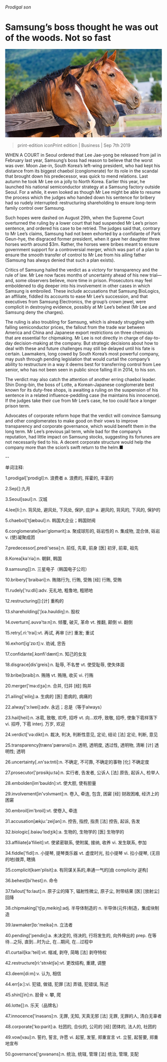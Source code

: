 ###### Prodigal son

# Samsung’s boss thought he was out of the woods. Not so fast 

![image](images/20190907_WBP001_0.jpg) 

> print-edition iconPrint edition | Business | Sep 7th 2019 

WHEN A COURT in Seoul ordered that Lee Jae-yong be released from jail in February last year, Samsung’s boss had reason to believe that the worst was over. Moon Jae-in, South Korea’s left-wing president, who had kept his distance from its biggest chaebol (conglomerate) for its role in the scandal that brought down his predecessor, was quick to mend relations. Last autumn he took Mr Lee on a jolly to North Korea. Earlier this year, he launched his national semiconductor strategy at a Samsung factory outside Seoul. For a while, it even looked as though Mr Lee might be able to resume the process which the judges who handed down his sentence for bribery had so rudely interrupted: restructuring shareholding to ensure long-term family control over Samsung. 

Such hopes were dashed on August 29th, when the Supreme Court overturned the ruling by a lower court that had suspended Mr Lee’s prison sentence, and ordered his case to be retried. The judges said that, contrary to Mr Lee’s claims, Samsung had not been exhorted by a confidante of Park Geun-hye, the disgraced former president, when it gave her daughter three horses worth around $3m. Rather, the horses were bribes meant to ensure government support for a controversial merger, which was part of a plan to ensure the smooth transfer of control to Mr Lee from his ailing father (Samsung has always denied that such a plan exists). 

Critics of Samsung hailed the verdict as a victory for transparency and the rule of law. Mr Lee now faces months of uncertainty ahead of his new trial—and, some observers believe, more time in prison. Prosecutors may feel emboldened to dig deeper into his involvement in other cases in which Samsung is embroiled. These include accusations that Samsung BioLogics, an affiliate, fiddled its accounts to ease Mr Lee’s succession, and that executives from Samsung Electronics, the group’s crown jewel, were complicit in destroying evidence, possibly at Mr Lee’s behest (Mr Lee and Samsung deny the charges). 

The ruling is also troubling for Samsung, which is already struggling with falling semiconductor prices, the fallout from the trade war between America and China and Japanese export restrictions on three chemicals that are essential for chipmaking. Mr Lee is not directly in charge of day-to-day decision-making at the company. But strategic decisions about how to deal with these and future challenges may still be delayed until his fate is certain. Lawmakers, long cowed by South Korea’s most powerful company, may push through pending legislation that would curtail the company’s ability to restructure in a way it deems best for transferring control from Lee senior, who has not been seen in public since falling ill in 2014, to his son. 

The verdict may also catch the attention of another erring chaebol leader. Shin Dong-bin, the boss of Lotte, a Korean-Japanese conglomerate best known for its duty-free shops, is awaiting a ruling on the suspension of his sentence in a related influence-peddling case (he maintains his innocence). If the judges take their cue from Mr Lee’s case, he too could face a longer prison term. 

Advocates of corporate reform hope that the verdict will convince Samsung and other conglomerates to make good on their vows to improve transparency and corporate governance, which would benefit them in the long term. Mr Lee’s previous jail term, while bad for the company’s reputation, had little impact on Samsung stocks, suggesting its fortunes are not necessarily tied to his. A decent corporate structure would help the company more than the scion’s swift return to the helm.■ 

-- 

 单词注释:

1.prodigal['prɒdigl]:n. 浪费者 a. 浪费的, 挥霍的, 丰富的 

2.Sep[]:九月 

3.Seoul[sәul]:n. 汉城 

4.lee[li:]:n. 背风处, 避风处, 下风处, 保护, 庇护 a. 避风的, 背风的, 下风的, 保护的 

5.chaebol['tʃæbəul]:n. 韩国大企业；韩国财阀 

6.conglomerate[kәn'glɒmәrit]:a. 聚成球形的, 砾岩性的 n. 集成物, 混合体, 砾岩 v. (使)凝聚成团 

7.predecessor[.predi'sesә]:n. 前任, 先辈, 前身 [医] 初牙, 前辈, 祖先 

8.Korea[kә'riә]:n. 朝鲜, 韩国 

9.samsung[]:n. 三星电子（韩国电子公司） 

10.bribery['braibәri]:n. 贿赂行为, 行贿, 受贿 [经] 行贿, 受贿 

11.rudely['ru:dli]:adv. 无礼地, 粗鲁地, 粗陋地 

12.restructuring[]:[计] 重构的 

13.shareholding['ʃεә.hәuldiŋ]:n. 股权 

14.overturn[.әuvә'tә:n]:n. 倾覆, 破灭, 革命 vt. 推翻, 颠倒 vi. 翻倒 

15.retry[.ri:'trai]:vt. 再试, 再审 [计] 重发; 重试 

16.exhort[ig'zɒ:t]:v. 劝诫, 忠告 

17.confidante[.kɒnfi'dænt]:n. 知己的女友 

18.disgrace[dis'greis]:n. 耻辱, 不名誉 vt. 使受耻辱, 使失体面 

19.bribe[braib]:n. 贿赂 vt. 贿赂, 收买 vi. 行贿 

20.merger['mә:dʒә]:n. 合并, 归并 [经] 购并 

21.ailing['eiliŋ]:a. 生病的 [医] 患病的, 病痛的 

22.alway['ɔ:lwei]:adv. 永远；总是（等于always） 

23.hail[heil]:n. 冰雹, 致敬, 欢呼, 招呼 vt. 向...欢呼, 致敬, 招呼, 使象下雹样落下 vi. 招呼, 下雹 interj. 万岁, 欢迎 

24.verdict['vә:dikt]:n. 裁决, 判决, 判断性意见, 定论, 结论 [法] 定论, 判断, 意见 

25.transparency[træns'pærәnsi]:n. 透明, 透明度, 透过性, 透明物, 清晰 [计] 透明性; 透明 

26.uncertainty[.ʌn'sә:tnti]:n. 不确定, 不可靠, 不确定的事物 [化] 不确定度 

27.prosecutor['prɒsikju:tә]:n. 实行者, 告发者, 公诉人 [法] 原告, 起诉人, 检举人 

28.embolden[im'bәuldn]:vt. 使大胆, 使有胆量 

29.involvement[in'vɔlvmәnt]:n. 卷入, 牵连, 包含, 困窘 [经] 财政困难, 经济上的困窘 

30.embroil[im'brɒil]:vt. 使卷入, 牵连 

31.accusation[ækju:'zeiʃәn]:n. 控告, 指控, 指责 [法] 控告, 起诉, 告发 

32.biologic[.baiәu'lɒdʒik]:a. 生物的, 生物学的 [医] 生物学的 

33.affiliate[ә'filieit]:vt. 使紧密联系, 使附属, 接纳, 收养 vi. 发生联系, 参加 

34.fiddle['fidl]:n. 小提琴, 提琴类乐器 vt. 虚度时光, 拉小提琴 vi. 拉小提琴, (无目的地)拨弄, 瞎搞 

35.complicit[kәm'plisit]:a. 有同谋关系的,串通一气的[由 complicity 逆构] 

36.behest[bi'hest]:n. 命令 

37.fallout['fɒ:laut]:n. 原子尘的降下, 辐射性微尘, 原子尘, 附带结果 [医] [放射尘]回降 

38.chipmaking['tʃip,meikiŋ]:adj. 半导体制造的 n. 半导体(元件)制造，集成块制造 

39.lawmaker[lɒ:'meikә]:n. 立法者 

40.pending['pendiŋ]:a. 未决定的, 待决的, 行将发生的, 向外伸出的 prep. 在等待...之际, 直到...时为止, 在...期间, 在...过程中 

41.curtail[kә:'teil]:vt. 缩减, 剥夺, 简略 [法] 剥夺特权 

42.restructure[ri:'strʌktʃә]:vt. 更改结构, 重建, 调整 

43.deem[di:m]:v. 认为, 相信 

44.err[ә:]:vi. 犯错, 做错, 犯罪 [法] 弄错, 犯错误, 陈述 

45.shin[ʃin]:n. 胫骨 v. 攀, 爬 

46.lotte[]:n. 乐天（品牌名） 

47.innocence['inәsәns]:n. 无罪, 无知, 天真无邪 [法] 无罪, 无罪的人, 清白无辜者 

48.corporate['kɒ:pәrit]:a. 社团的, 合伙的, 公司的 [经] 团体的, 法人的, 社团的 

49.vow[vau]:n. 誓约, 誓言, 许愿 vi. 起誓, 发誓, 郑重宣言 vt. 立誓, 起誓要, 郑重地宣布 

50.governance['gʌvәnәns]:n. 统治, 统辖, 管理 [法] 统治, 管理, 支配 

